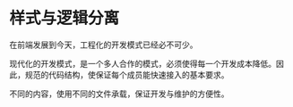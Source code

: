 # 样式与逻辑分离

在前端发展到今天，工程化的开发模式已经必不可少。

现代化的开发模式，是一个多人合作的模式，必须使得每一个开发成本降低。因此，规范的代码结构，使保证每个成员能快速接入的基本要求。

不同的内容，使用不同的文件承载，保证开发与维护的方便性。

